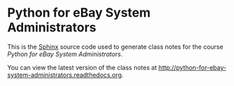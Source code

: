 # Python for eBay System Administrators

This is the [Sphinx](http://sphinx.pocoo.org/) source code used to generate
class notes for the course *Python for eBay System Administrators*.

You can view the latest version of the class notes at
http://python-for-ebay-system-administrators.readthedocs.org.
